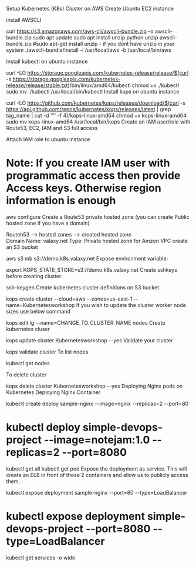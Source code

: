 Setup Kubernetes (K8s) Cluster on AWS
Create Ubuntu EC2 instance

install AWSCLI

 curl https://s3.amazonaws.com/aws-cli/awscli-bundle.zip -o awscli-bundle.zip
 sudo apt update
 sudo apt install unzip python
 unzip awscli-bundle.zip
 #sudo apt-get install unzip - if you dont have unzip in your system
 ./awscli-bundle/install -i /usr/local/aws -b /usr/local/bin/aws
 
Install kubectl on ubuntu instance

curl -LO https://storage.googleapis.com/kubernetes-release/release/$(curl -s https://storage.googleapis.com/kubernetes-release/release/stable.txt)/bin/linux/amd64/kubectl
 chmod +x ./kubectl
 sudo mv ./kubectl /usr/local/bin/kubectl
Install kops on ubuntu instance

 curl -LO https://github.com/kubernetes/kops/releases/download/$(curl -s https://api.github.com/repos/kubernetes/kops/releases/latest | grep tag_name | cut -d '"' -f 4)/kops-linux-amd64
 chmod +x kops-linux-amd64
 sudo mv kops-linux-amd64 /usr/local/bin/kops
Create an IAM user/role with Route53, EC2, IAM and S3 full access

Attach IAM role to ubuntu instance

# Note: If you create IAM user with programmatic access then provide Access keys. Otherwise region information is enough
aws configure
Create a Route53 private hosted zone (you can create Public hosted zone if you have a domain)

Routeh53 --> hosted zones --> created hosted zone  
Domain Name: valaxy.net
Type: Private hosted zone for Amzon VPC
create an S3 bucket

 aws s3 mb s3://demo.k8s.valaxy.net
Expose environment variable:

 export KOPS_STATE_STORE=s3://demo.k8s.valaxy.net
Create sshkeys before creating cluster

 ssh-keygen
Create kubernetes cluster definitions on S3 bucket

kops create cluster --cloud=aws --zones=us-east-1 --name=Kubernetesworkshop
If you wish to update the cluster worker node sizes use below command

kops edit ig --name=CHANGE_TO_CLUSTER_NAME nodes
Create kubernetes cluser

kops update cluster Kubernetesworkshop --yes
Validate your cluster

 kops validate cluster
To list nodes

kubectl get nodes

To delete cluster

kops delete cluster Kubernetesworkshop --yes
Deploying Nginx pods on Kubernetes
Deploying Nginx Container

kubectl create deploy sample-nginx --image=nginx --replicas=2 --port=80
# kubectl deploy simple-devops-project --image=notejam:1.0 --replicas=2 --port=8080
kubectl get all
kubectl get pod
Expose the deployment as service. This will create an ELB in front of those 2 containers and allow us to publicly access them.

kubectl expose deployment sample-nginx --port=80 --type=LoadBalancer
# kubectl expose deployment simple-devops-project --port=8080 --type=LoadBalancer
kubectl get services -o wide
